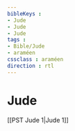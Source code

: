 ```yaml
---
bibleKeys : 
- Jude
- Jude
- Jude
tags : 
- Bible/Jude
- araméen
cssclass : araméen
direction : rtl
---
```


# Jude

[[PST Jude 1|Jude 1]]
